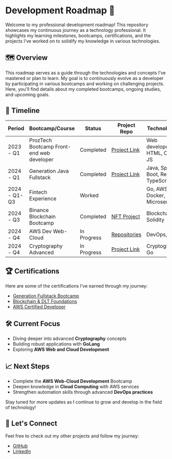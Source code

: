 # Development Roadmap 🚀

Welcome to my professional development roadmap! This repository showcases my continuous journey as a technology professional. It highlights my learning milestones, bootcamps, certifications, and the projects I’ve worked on to solidify my knowledge in various technologies.

## 🗺️ Overview

This roadmap serves as a guide through the technologies and concepts I’ve mastered or plan to learn. My goal is to continuously evolve as a developer by participating in various bootcamps and working on challenging projects. Here, you'll find details about my completed bootcamps, ongoing studies, and upcoming goals.

## 📅 Timeline

| Period       | Bootcamp/Course                | Status        | Project Repo            | Technologies         |
|--------------|--------------------------------|---------------|-------------------------|----------------------|
| 2023 - Q1    | ProzTech Bootcamp Front-end web developer         | Completed       | [Project Link](https://github.com/felipemacedo1/html-supplement-ecommerce)                        | Web developer, HTML, CSS, JS      |
| 2024 - Q1    | Generation Java Fullstack      | Completed     | [Project Link](https://github.com/felipemacedo1/spring-blog-platform) | Java, Spring Boot, React, TypeScript     |
| 2024 - Q1-Q3 | Fintech Experience             | Worked        |                         | Go, AWS, Docker, Microservices |
| 2024 - Q3    | Binance Blockchain Bootcamp    | Completed     | [NFT Project](https://github.com/felipemacedo1/solidity-coinlink-token/tree/main/nft-pokemon) | Blockchain, Solidity  |
| 2024 - Q4    | AWS Dev Web-Cloud              | In Progress   | [Repositories](https://github.com/felipemacedo1/solidity-coinlink-token/tree/main/nft-pokemon) | DevOps, AWS           |
| 2024 - Q4    | Cryptography Advanced          | In Progress   | [Project Link](https://github.com/shem-org/CryptoTool) | Cryptography, Go      |
<!--

| 2025 - Q2    | Cryptography Advanced          | Planned       |                         | Cryptography, Go      |

  
-->

## 🏆 Certifications

Here are some of the certifications I’ve earned through my journey:

- [Generation Fullstack Bootcamp](#)
- [Blockchain & DLT Foundations](#)
- [AWS Certified Developer](#)

## 🛠️ Current Focus

- Diving deeper into advanced **Cryptography** concepts
- Building robust applications with **GoLang**
- Exploring **AWS Web and Cloud Development**

## 📈 Next Steps

- Complete the **AWS Web-Cloud Development** Bootcamp
- Deepen knowledge in **Cloud Computing** with AWS services
- Strengthen automation skills through advanced **DevOps practices**

Stay tuned for more updates as I continue to grow and develop in the field of technology!

## 🤝 Let's Connect

Feel free to check out my other projects and follow my journey:

- [GitHub](https://github.com/felipemacedo1)
- [LinkedIn](https://www.linkedin.com/in/felipemacedo1/)
